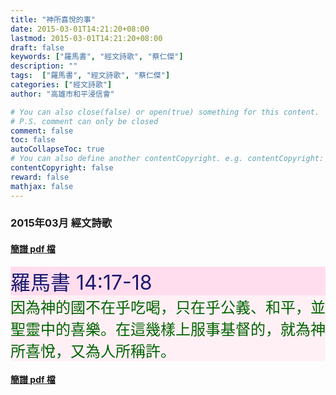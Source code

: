 ```yaml
---
title: "神所喜悅的事"
date: 2015-03-01T14:21:20+08:00
lastmod: 2015-03-01T14:21:20+08:00
draft: false
keywords: ["羅馬書", "經文詩歌", "蔡仁傑"]
description: ""
tags:  ["羅馬書", "經文詩歌", "蔡仁傑"]
categories: ["經文詩歌"]
author: "高雄市和平浸信會"

# You can also close(false) or open(true) something for this content.
# P.S. comment can only be closed
comment: false
toc: false
autoCollapseToc: true
# You can also define another contentCopyright. e.g. contentCopyright: "This is another copyright."
contentCopyright: false
reward: false
mathjax: false
---
```


### 2015年03月 經文詩歌

#### [簡譜 pdf 檔](/pdf-h/h201503.pdf "神所喜悅的事")

<div style="background-color:#FFDDEE"><font size="6", color="#191970">
羅馬書 14:17-18
</font>
</div>

<div style="background-color:#FFF0F5"><font size="5", color="#006400">
因為神的國不在乎吃喝，只在乎公義、和平，並聖靈中的喜樂。在這幾樣上服事基督的，就為神所喜悅，又為人所稱許。
</font>
</div>

#### [簡譜 pdf 檔](/pdf-h/h201503.pdf "神所喜悅的事")